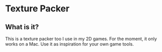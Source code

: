# Texture Packer

## What is it?
This is a texture packer too I use in my 2D games. For the moment, it only works on a Mac. Use it as inspiration for your own game tools.
